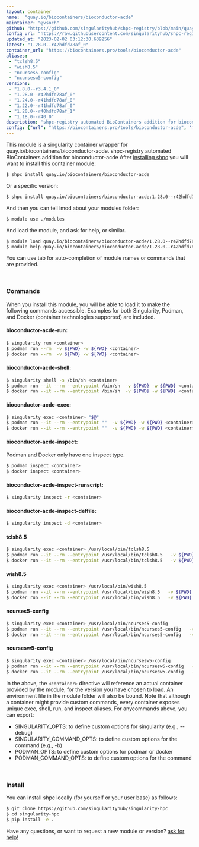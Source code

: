 ```yaml
---
layout: container
name:  "quay.io/biocontainers/bioconductor-acde"
maintainer: "@vsoch"
github: "https://github.com/singularityhub/shpc-registry/blob/main/quay.io/biocontainers/bioconductor-acde/container.yaml"
config_url: "https://raw.githubusercontent.com/singularityhub/shpc-registry/main/quay.io/biocontainers/bioconductor-acde/container.yaml"
updated_at: "2023-02-02 03:12:30.639256"
latest: "1.28.0--r42hdfd78af_0"
container_url: "https://biocontainers.pro/tools/bioconductor-acde"
aliases:
 - "tclsh8.5"
 - "wish8.5"
 - "ncurses5-config"
 - "ncursesw5-config"
versions:
 - "1.8.0--r3.4.1_0"
 - "1.28.0--r42hdfd78af_0"
 - "1.24.0--r41hdfd78af_0"
 - "1.22.0--r41hdfd78af_0"
 - "1.20.0--r40hdfd78af_1"
 - "1.18.0--r40_0"
description: "shpc-registry automated BioContainers addition for bioconductor-acde"
config: {"url": "https://biocontainers.pro/tools/bioconductor-acde", "maintainer": "@vsoch", "description": "shpc-registry automated BioContainers addition for bioconductor-acde", "latest": {"1.28.0--r42hdfd78af_0": "sha256:dc8b78014a5987c5f127cdee58dfb4bf47b44d7f24ca484c14af19cd4bd9e379"}, "tags": {"1.8.0--r3.4.1_0": "sha256:7c3aba92ea8829f4d4e6f8aef8d0e7f0ff12b0428c060159a5d90f5a31f2292c", "1.28.0--r42hdfd78af_0": "sha256:dc8b78014a5987c5f127cdee58dfb4bf47b44d7f24ca484c14af19cd4bd9e379", "1.24.0--r41hdfd78af_0": "sha256:adc335bdd46cb249a7cb0f1bd75309875b423a42ff7dadc318fe4ff050287b29", "1.22.0--r41hdfd78af_0": "sha256:2b1d5038fbb20e7d02277e9065d3feca26091fb1ab52f68b492f3e9c3a2598ab", "1.20.0--r40hdfd78af_1": "sha256:20d1b81d410f4d22553c1e37586952061cb5fd46a589d239365d1528248df76b", "1.18.0--r40_0": "sha256:a11898f1693a3628461b485bc8ac2d6414e990b5f0b53647472aea8db5068821"}, "docker": "quay.io/biocontainers/bioconductor-acde", "aliases": {"tclsh8.5": "/usr/local/bin/tclsh8.5", "wish8.5": "/usr/local/bin/wish8.5", "ncurses5-config": "/usr/local/bin/ncurses5-config", "ncursesw5-config": "/usr/local/bin/ncursesw5-config"}}
---
```


This module is a singularity container wrapper for quay.io/biocontainers/bioconductor-acde.
shpc-registry automated BioContainers addition for bioconductor-acde
After [installing shpc](#install) you will want to install this container module:


```bash
$ shpc install quay.io/biocontainers/bioconductor-acde
```

Or a specific version:

```bash
$ shpc install quay.io/biocontainers/bioconductor-acde:1.28.0--r42hdfd78af_0
```

And then you can tell lmod about your modules folder:

```bash
$ module use ./modules
```

And load the module, and ask for help, or similar.

```bash
$ module load quay.io/biocontainers/bioconductor-acde/1.28.0--r42hdfd78af_0
$ module help quay.io/biocontainers/bioconductor-acde/1.28.0--r42hdfd78af_0
```

You can use tab for auto-completion of module names or commands that are provided.

<br>

### Commands

When you install this module, you will be able to load it to make the following commands accessible.
Examples for both Singularity, Podman, and Docker (container technologies supported) are included.

#### bioconductor-acde-run:

```bash
$ singularity run <container>
$ podman run --rm  -v ${PWD} -w ${PWD} <container>
$ docker run --rm  -v ${PWD} -w ${PWD} <container>
```

#### bioconductor-acde-shell:

```bash
$ singularity shell -s /bin/sh <container>
$ podman run --it --rm --entrypoint /bin/sh  -v ${PWD} -w ${PWD} <container>
$ docker run --it --rm --entrypoint /bin/sh  -v ${PWD} -w ${PWD} <container>
```

#### bioconductor-acde-exec:

```bash
$ singularity exec <container> "$@"
$ podman run --it --rm --entrypoint ""  -v ${PWD} -w ${PWD} <container> "$@"
$ docker run --it --rm --entrypoint ""  -v ${PWD} -w ${PWD} <container> "$@"
```

#### bioconductor-acde-inspect:

Podman and Docker only have one inspect type.

```bash
$ podman inspect <container>
$ docker inspect <container>
```

#### bioconductor-acde-inspect-runscript:

```bash
$ singularity inspect -r <container>
```

#### bioconductor-acde-inspect-deffile:

```bash
$ singularity inspect -d <container>
```


#### tclsh8.5

```bash
$ singularity exec <container> /usr/local/bin/tclsh8.5
$ podman run --it --rm --entrypoint /usr/local/bin/tclsh8.5   -v ${PWD} -w ${PWD} <container> -c " $@"
$ docker run --it --rm --entrypoint /usr/local/bin/tclsh8.5   -v ${PWD} -w ${PWD} <container> -c " $@"
```


#### wish8.5

```bash
$ singularity exec <container> /usr/local/bin/wish8.5
$ podman run --it --rm --entrypoint /usr/local/bin/wish8.5   -v ${PWD} -w ${PWD} <container> -c " $@"
$ docker run --it --rm --entrypoint /usr/local/bin/wish8.5   -v ${PWD} -w ${PWD} <container> -c " $@"
```


#### ncurses5-config

```bash
$ singularity exec <container> /usr/local/bin/ncurses5-config
$ podman run --it --rm --entrypoint /usr/local/bin/ncurses5-config   -v ${PWD} -w ${PWD} <container> -c " $@"
$ docker run --it --rm --entrypoint /usr/local/bin/ncurses5-config   -v ${PWD} -w ${PWD} <container> -c " $@"
```


#### ncursesw5-config

```bash
$ singularity exec <container> /usr/local/bin/ncursesw5-config
$ podman run --it --rm --entrypoint /usr/local/bin/ncursesw5-config   -v ${PWD} -w ${PWD} <container> -c " $@"
$ docker run --it --rm --entrypoint /usr/local/bin/ncursesw5-config   -v ${PWD} -w ${PWD} <container> -c " $@"
```



In the above, the `<container>` directive will reference an actual container provided
by the module, for the version you have chosen to load. An environment file in the
module folder will also be bound. Note that although a container
might provide custom commands, every container exposes unique exec, shell, run, and
inspect aliases. For anycommands above, you can export:

 - SINGULARITY_OPTS: to define custom options for singularity (e.g., --debug)
 - SINGULARITY_COMMAND_OPTS: to define custom options for the command (e.g., -b)
 - PODMAN_OPTS: to define custom options for podman or docker
 - PODMAN_COMMAND_OPTS: to define custom options for the command

<br>

### Install

You can install shpc locally (for yourself or your user base) as follows:

```bash
$ git clone https://github.com/singularityhub/singularity-hpc
$ cd singularity-hpc
$ pip install -e .
```

Have any questions, or want to request a new module or version? [ask for help!](https://github.com/singularityhub/singularity-hpc/issues)